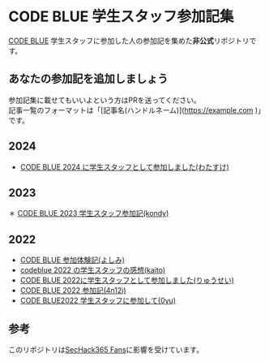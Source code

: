 # CODE BLUE 学生スタッフ参加記集
[CODE BLUE](https://codeblue.jp/) 学生スタッフに参加した人の参加記を集めた**非公式**リポジトリです。

## あなたの参加記を追加しましょう
参加記集に載せてもいいよという方はPRを送ってください。   
記事一覧のフォーマットは「\[記事名(ハンドルネーム)\]\(https://example.com )」です。

## 2024
*  [CODE BLUE 2024 に学生スタッフとして参加しました(わたすけ)](https://watasuke.net/blog/article/codeblue-2024-as-sv/)

## 2023
＊ [CODE BLUE 2023 学生スタッフ参加記(kondy)](https://note.com/sunflo_twt/n/n6b34178b8be5)

## 2022
* [CODE BLUE 参加体験記(よしみ)](https://yoshistl.hatenablog.com/entry/2022/10/29/235734)
* [codeblue 2022 の学生スタッフの感想(kaito)](https://blog.uta8a.net/diary/2022-10-30-codeblue-staff/)
* [CODE BLUE 2022に学生スタッフとして参加しました(りゅうせい)](https://xryuseix.hatenablog.com/entry/2022/11/02/150155)
* [CODE BLUE 2022 参加記(4n12i)](https://4n12i.netlify.app/posts/22-11-01-codeblue/)
* [CODE BLUE2022 学生スタッフに参加して(0yu)](https://hackteck.hatenablog.com/entry/2022/11/18/214605)

## 参考
このリポジトリは[SecHack365 Fans](https://github.com/SecHack365-Fans/SecHack365-Fans.github.io )に影響を受けています。
